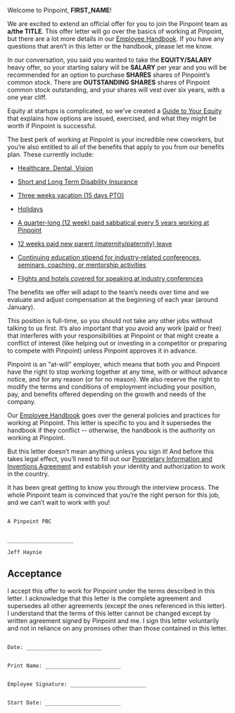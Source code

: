 Welcome to Pinpoint, **FIRST_NAME**!

We are excited to extend an official offer for you to join the Pinpoint team as **a/the TITLE**. This offer letter will go over the basics of working at Pinpoint, but there are a lot more details in our [Employee Handbook](https://github.com/Pinpoint/handbook). If you have any questions that aren’t in this letter or the handbook, please let me know.

In our conversation, you said you wanted to take the **EQUITY/SALARY** heavy offer, so your starting salary will be **SALARY** per year and you will be recommended for an option to purchase **SHARES** shares of Pinpoint’s common stock. There are **OUTSTANDING SHARES** shares of Pinpoint common stock outstanding, and your shares will vest over six years, with a one year cliff.

Equity at startups is complicated, so we’ve created a [Guide to Your Equity](https://github.com/pinpt/handbook/blob/master/Hiring-Docs/guide-to-your-equity.md) that explains how options are issued, exercised, and what they might be worth if Pinpoint is successful.

The best perk of working at Pinpoint is your incredible new coworkers, but you’re also entitled to all of the benefits that apply to you from our benefits plan. These currently include:

* [Healthcare, Dental, Vision](https://github.com/pinpt/handbook/blob/master/Corporate-Benefits/healthcare-disability-insurance.md)

* [Short and Long Term Disability Insurance](https://github.com/pinpt/handbook/blob/master/Corporate-Benefits/healthcare-disability-insurance.md)

* [Three weeks vacation (15 days PTO)](https://github.com/pinpt/handbook/blob/master/Corporate-Benefits/vacation-sick-leave.md)

* [Holidays](https://github.com/Pinpoint/handbook/blob/master/Benefits%20and%20Perks/Holiday%20List.md)

* [A quarter-long (12 week) paid sabbatical every 5 years working at Pinpoint](https://github.com/pinpt/handbook/blob/master/Corporate-Benefits/sabbatical.md)

* [12 weeks paid new parent (maternity/paternity) leave](https://github.com/pinpt/handbook/blob/master/Corporate-Benefits/new-parent-leave.md)

* [Continuing education stipend for industry-related conferences, seminars, coaching, or mentorship activities](https://github.com/pinpt/handbook/blob/master/Corporate-Benefits/continuing-education.md)

* [Flights and hotels covered for speaking at industry conferences](https://github.com/pinpt/handbook/blob/master/Corporate-Benefits/continuing-education.md)

The benefits we offer will adapt to the team’s needs over time and we evaluate and adjust compensation at the beginning of each year (around January).

This position is full-time, so you should not take any other jobs without talking to us first. It’s also important that you avoid any work (paid or free) that interferes with your responsibilities at Pinpoint or that might create a conflict of interest (like helping out or investing in a competitor or preparing to compete with Pinpoint) unless Pinpoint approves it in advance.

Pinpoint is an "at-will" employer, which means that both you and Pinpoint have the right to stop working together at any time, with or without advance notice, and for any reason (or for no reason). We also reserve the right to modify the terms and conditions of employment including your position, pay, and benefits offered depending on the growth and needs of the company.

Our [Employee Handbook](https://github.com/Pinpoint/handbook) goes over the general policies and practices for working at Pinpoint. This letter is specific to you and it supersedes the handbook if they conflict -- otherwise, the handbook is the authority on working at Pinpoint.

But this letter doesn’t mean anything unless you sign it! And before this takes legal effect, you’ll need to fill out our [Proprietary Information and Inventions Agreement](https://github.com/pinpt/handbook/blob/master/Hiring-Docs/employee-proprietary-information-inventions-assignment-agreement.md) and establish your identity and authorization to work in the country.

It has been great getting to know you through the interview process. The whole Pinpoint team is convinced that you’re the right person for this job, and we can’t wait to work with you!
```

A Pinpoint PBC


_____________________

Jeff Haynie
```

## Acceptance

I accept this offer to work for Pinpoint under the terms described in this letter. I acknowledge that this letter is the complete agreement and supersedes all other agreements (except the ones referenced in this letter). I understand that the terms of this letter cannot be changed except by written agreement signed by Pinpoint and me. I sign this letter voluntarily and not in reliance on any promises other than those contained in this letter.

```

Date: ________________________


Print Name: ________________________


Employee Signature: ________________________


Start Date: ________________________

```
